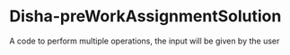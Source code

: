 # Disha-preWorkAssignmentSolution
A code to perform multiple operations, the input will be given by the user
